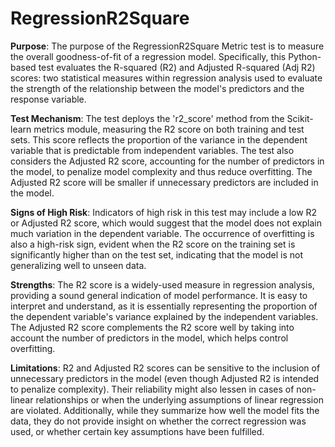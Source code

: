 # RegressionR2Square

**Purpose**: The purpose of the RegressionR2Square Metric test is to measure the overall goodness-of-fit of a
regression model. Specifically, this Python-based test evaluates the R-squared (R2) and Adjusted R-squared (Adj R2)
scores: two statistical measures within regression analysis used to evaluate the strength of the relationship
between the model's predictors and the response variable.

**Test Mechanism**: The test deploys the 'r2_score' method from the Scikit-learn metrics module, measuring the R2
score on both training and test sets. This score reflects the proportion of the variance in the dependent variable
that is predictable from independent variables. The test also considers the Adjusted R2 score, accounting for the
number of predictors in the model, to penalize model complexity and thus reduce overfitting. The Adjusted R2 score
will be smaller if unnecessary predictors are included in the model.

**Signs of High Risk**: Indicators of high risk in this test may include a low R2 or Adjusted R2 score, which would
suggest that the model does not explain much variation in the dependent variable. The occurrence of overfitting is
also a high-risk sign, evident when the R2 score on the training set is significantly higher than on the test set,
indicating that the model is not generalizing well to unseen data.

**Strengths**: The R2 score is a widely-used measure in regression analysis, providing a sound general indication
of model performance. It is easy to interpret and understand, as it is essentially representing the proportion of
the dependent variable's variance explained by the independent variables. The Adjusted R2 score complements the R2
score well by taking into account the number of predictors in the model, which helps control overfitting.

**Limitations**: R2 and Adjusted R2 scores can be sensitive to the inclusion of unnecessary predictors in the model
(even though Adjusted R2 is intended to penalize complexity). Their reliability might also lessen in cases of
non-linear relationships or when the underlying assumptions of linear regression are violated. Additionally, while
they summarize how well the model fits the data, they do not provide insight on whether the correct regression was
used, or whether certain key assumptions have been fulfilled.